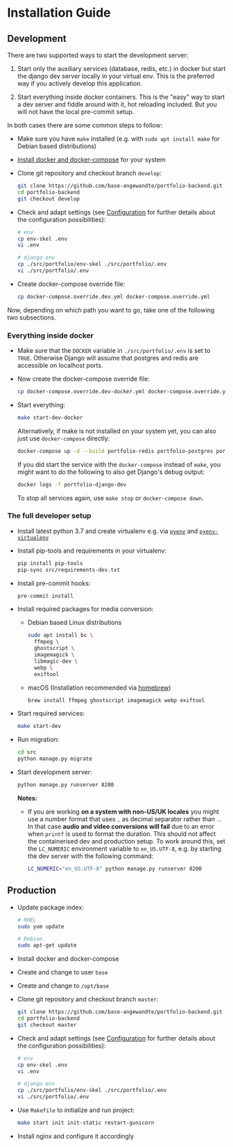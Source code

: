 # Installation Guide

## Development

There are two supported ways to start the development server:

1. Start only the auxiliary services (database, redis, etc.) in docker
   but start the django dev server locally in your virtual env. This
   is the preferred way if you actively develop this application.

2. Start everything inside docker containers. This is the "easy" way
   to start a dev server and fiddle around with it, hot reloading included.
   But you will not have the local pre-commit setup.

In both cases there are some common steps to follow:

* Make sure you have `make` installed (e.g. with `sudo apt install make`
  for Debian based distributions)

* [Install docker and docker-compose](https://docs.docker.com/get-docker/)
  for your system

* Clone git repository and checkout branch `develop`:

    ```bash
    git clone https://github.com/base-angewandte/portfolio-backend.git
    cd portfolio-backend
    git checkout develop
    ```

* Check and adapt settings (see [Configuration](./configuration.md) for further details about the configuration possibilities):

    ```bash
    # env
    cp env-skel .env
    vi .env
    
    # django env
    cp ./src/portfolio/env-skel ./src/portfolio/.env
    vi ./src/portfolio/.env
    ```

* Create docker-compose override file:

    ```bash
    cp docker-compose.override.dev.yml docker-compose.override.yml
    ```

Now, depending on which path you want to go, take one of the following two
subsections.

### Everything inside docker

* Make sure that the `DOCKER` variable in `./src/portfolio/.env` is set to
  `TRUE`. Otherwise Django will assume that postgres and redis are accessible
  on localhost ports.

* Now create the docker-compose override file:

    ```bash
    cp docker-compose.override.dev-docker.yml docker-compose.override.yml
    ```

* Start everything:

    ```bash
    make start-dev-docker
    ```

  Alternatively, if make is not installed on your system yet, you can
  also just use `docker-compose` directly:

    ```bash
    docker-compose up -d --build portfolio-redis portfolio-postgres portfolio-lool portfolio-django
    ```

  If you did start the service with the `docker-compose` instead of `make`, you
  might want to do the following to also get Django's debug output:

    ```bash
    docker logs -f portfolio-django-dev
    ```

  To stop all services again, use `make stop` or `docker-compose down`.

### The full developer setup

* Install latest python 3.7 and create virtualenv e.g. via [`pyenv`](https://github.com/pyenv/pyenv) and [`pyenv-virtualenv`](https://github.com/pyenv/pyenv-virtualenv)

* Install pip-tools and requirements in your virtualenv:

    ```bash
    pip install pip-tools
    pip-sync src/requirements-dev.txt
    ```

* Install pre-commit hooks:

    ```bash
    pre-commit install
    ```

* Install required packages for media conversion:
    
    * Debian based Linux distributions
        ```bash
        sudo apt install bc \
          ffmpeg \
          ghostscript \
          imagemagick \
          libmagic-dev \
          webp \
          exiftool
        ```
  
    * macOS (Installation recommended via [homebrew](https://brew.sh/))
        ```bash
        brew install ffmpeg ghostscript imagemagick webp exiftool
        ```

* Start required services:

    ```bash
    make start-dev
    ```
    
* Run migration:

    ```bash
    cd src
    python manage.py migrate
    ```

* Start development server:

    ```bash
    python manage.py runserver 8200
    ```

    **Notes:**

    * If you are working **on a system with non-US/UK locales** you might use a
      number format that uses `,` as decimal separator rather than `.`. In that
      case **audio and video conversions will fail** due to an error when `printf` is
      used to format the duration. This should not affect the containerised dev
      and production setup. To work around this, set the `LC_NUMERIC` environment
      variable to `en_US.UTF-8`, e.g. by starting the dev server with the following
      command:

      ```bash
      LC_NUMERIC="en_US.UTF-8" python manage.py runserver 8200
      ```

## Production

* Update package index:

    ```bash
    # RHEL
    sudo yum update

    # Debian
    sudo apt-get update
    ```

* Install docker and docker-compose

* Create and change to user `base`

* Create and change to `/opt/base`

* Clone git repository and checkout branch `master`:

    ```bash
    git clone https://github.com/base-angewandte/portfolio-backend.git
    cd portfolio-backend
    git checkout master
    ```

* Check and adapt settings (see [Configuration](./configuration.md) for further details about the configuration possibilities):

    ```bash
    # env
    cp env-skel .env
    vi .env
    
    # django env
    cp ./src/portfolio/env-skel ./src/portfolio/.env
    vi ./src/portfolio/.env
    ```

* Use `Makefile` to initialize and run project:

    ```bash
    make start init init-static restart-gunicorn
    ```

* Install nginx and configure it accordingly

